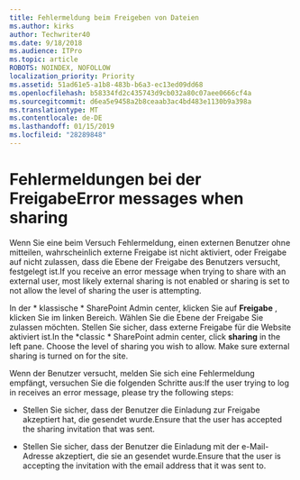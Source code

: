 ```yaml
---
title: Fehlermeldung beim Freigeben von Dateien
ms.author: kirks
author: Techwriter40
ms.date: 9/18/2018
ms.audience: ITPro
ms.topic: article
ROBOTS: NOINDEX, NOFOLLOW
localization_priority: Priority
ms.assetid: 51ad61e5-a1b8-483b-b6a3-ec13ed09dd68
ms.openlocfilehash: b58334fd2c435743d9cb032a80c07aee0666cf4a
ms.sourcegitcommit: d6ea5e9458a2b8ceaab3ac4bd483e1130b9a398a
ms.translationtype: MT
ms.contentlocale: de-DE
ms.lasthandoff: 01/15/2019
ms.locfileid: "28289848"
---
```

# <a name="error-messages-when-sharing"></a><span data-ttu-id="3dbe6-102">Fehlermeldungen bei der Freigabe</span><span class="sxs-lookup"><span data-stu-id="3dbe6-102">Error messages when sharing</span></span>

<span data-ttu-id="3dbe6-103">Wenn Sie eine beim Versuch Fehlermeldung, einen externen Benutzer ohne mitteilen, wahrscheinlich externe Freigabe ist nicht aktiviert, oder Freigabe auf nicht zulassen, dass die Ebene der Freigabe des Benutzers versucht, festgelegt ist.</span><span class="sxs-lookup"><span data-stu-id="3dbe6-103">If you receive an error message when trying to share with an external user, most likely external sharing is not enabled or sharing is set to not allow the level of sharing the user is attempting.</span></span>
  
<span data-ttu-id="3dbe6-p101">In der \* klassische \* SharePoint Admin center, klicken Sie auf **Freigabe** , klicken Sie im linken Bereich. Wählen Sie die Ebene der Freigabe Sie zulassen möchten. Stellen Sie sicher, dass externe Freigabe für die Website aktiviert ist.</span><span class="sxs-lookup"><span data-stu-id="3dbe6-p101">In the  \*classic \* SharePoint admin center, click **sharing** in the left pane. Choose the level of sharing you wish to allow. Make sure external sharing is turned on for the site.</span></span> 
  
<span data-ttu-id="3dbe6-107">Wenn der Benutzer versucht, melden Sie sich eine Fehlermeldung empfängt, versuchen Sie die folgenden Schritte aus:</span><span class="sxs-lookup"><span data-stu-id="3dbe6-107">If the user trying to log in receives an error message, please try the following steps:</span></span>
  
- <span data-ttu-id="3dbe6-108">Stellen Sie sicher, dass der Benutzer die Einladung zur Freigabe akzeptiert hat, die gesendet wurde.</span><span class="sxs-lookup"><span data-stu-id="3dbe6-108">Ensure that the user has accepted the sharing invitation that was sent.</span></span>
    
- <span data-ttu-id="3dbe6-109">Stellen Sie sicher, dass der Benutzer die Einladung mit der e-Mail-Adresse akzeptiert, die sie an gesendet wurde.</span><span class="sxs-lookup"><span data-stu-id="3dbe6-109">Ensure that the user is accepting the invitation with the email address that it was sent to.</span></span>
    

